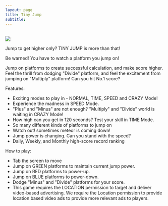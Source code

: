 ```yaml
---
layout: page
title: Tiny Jump
subtitle:
---
```

<br>

<img src="{{ '/assets/img/tinyjump-screenshot.png' | prepend: site.baseurl }}" style="width=400px;">

<br>

Jump to get higher only? 
TINY JUMP is more than that!

Be warned!
You have to watch a platform you jump on!

Jump on platforms to create successful calculation, and make score higher.
Feel the thrill from dodging "Divide" platform, and feel the excitement from jumping on "Multiply" platform!
Can you hit No.1 score?


Features:
- Exciting modes to play in - NORMAL, TIME, SPEED and CRAZY Mode!
- Experience the madness in SPEED Mode.
- "Plus" and "Minus" are not enough? "Multiply" and "Divide" world is waiting in CRAZY Mode!
- How high can you get in 120 seconds? Test your skill in TIME Mode.
- So many different kinds of platforms to jump on
- Watch out! sometimes meteor is coming down!
- Jump power is changing. Can you stand with the speed?
- Daily, Weekly, and Monthly high-score record ranking

How to play:
- Tab the screen to move
- Jump on GREEN platforms to maintain current jump power.
- Jump on RED platforms to power-up.
- Jump on BLUE platforms to power-down.
- Dodge "Minus" and "Divide" platforms for your score.
- This game requires the LOCATION permission to target and deliver video-based advertising.
We require the Location permission to provide location based video ads to provide more relevant ads to players.

